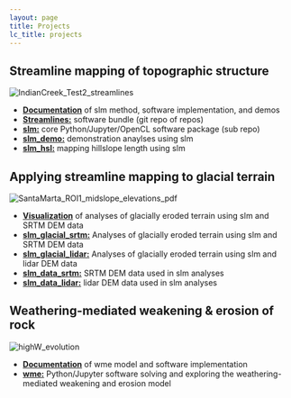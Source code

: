 ```yaml
---
layout: page
title: Projects
lc_title: projects
---
```


## Streamline mapping of topographic structure

  ![IndianCreek_Test2_streamlines](https://raw.githubusercontent.com/cstarknyc/slm/master/sphinx/images/IndianCreek_Test2_streamlines.png)

  * [**Documentation**](/slm) of slm method, software implementation, and demos
  * [**Streamlines:**](https://github.com/cstarknyc/Streamlines) software bundle (git repo of repos)
  * [**slm:**](https://github.com/cstarknyc/slm) core Python/Jupyter/OpenCL software package (sub repo)
  * [**slm_demo:**](https://github.com/cstarknyc/slm_demo) demonstration anaylses using slm
  * [**slm_hsl:**](https://github.com/cstarknyc/slm_hsl) mapping hillslope length using slm
  
  
  
## Applying streamline mapping to glacial terrain

  ![SantaMarta_ROI1_midslope_elevations_pdf](
  https://raw.githubusercontent.com/cstarknyc/slm_glacial_srtm/master/SantaMarta/ROI1/Figures/SantaMarta_ROI1_midslope_elevations_pdf.png)

  * [**Visualization**](/slm_glacial_viz) of analyses of glacially eroded terrain using slm and SRTM DEM data
  * [**slm_glacial_srtm:**](https://github.com/cstarknyc/slm_glacial_srtm"><b>slm_glacial_srtm) Analyses of glacially eroded terrain using slm and SRTM DEM data
  * [**slm_glacial_lidar:**](https://github.com/cstarknyc/slm_glacial_lidar) Analyses of glacially eroded terrain using slm and lidar DEM data
  * [**slm_data_srtm:**](https://github.com/cstarknyc/slm_data_srtm) SRTM DEM data used in slm analyses
  * [**slm_data_lidar:**](https://github.com/cstarknyc/slm_data_lidar) lidar DEM data used in slm analyses

  
## Weathering-mediated weakening & erosion of rock

  ![highW_evolution](
  https://raw.githubusercontent.com/cstarknyc/wme/master/sphinx/images/highW_evolution.png)
  
  * [**Documentation**](/wme) of wme model and software implementation
  * [**wme:**](https://github.com/cstarknyc/wme) 
  Python/Jupyter software solving and exploring 
  the weathering-mediated weakening and erosion model
